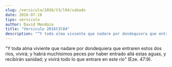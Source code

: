```yaml
---
slug: /versiculo/2016/t3/l04/sabado
date: 2016-07-16
tipo: versiculo
author: David Mendoza
title: "Versiculo 2016t3l04"
description: "“Y toda alma viviente que nadare por dondequiera que entraren estos dos ríos, vivirá; y habrá muchísimos peces por haber entrado allá estas aguas, y recibirán sanidad; y vivirá todo lo que entrare en este río” (Eze. 47:9)."
---
```


“Y toda alma viviente que nadare por dondequiera que entraren estos dos ríos, vivirá; y habrá muchísimos peces por haber entrado allá estas aguas, y recibirán sanidad; y vivirá todo lo que entrare en este río” (Eze. 47:9).
